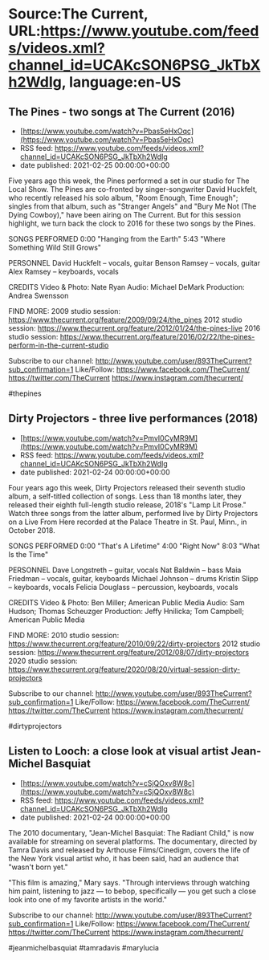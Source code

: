 # Source:The Current, URL:https://www.youtube.com/feeds/videos.xml?channel_id=UCAKcSON6PSG_JkTbXh2WdIg, language:en-US

## The Pines - two songs at The Current (2016)
 - [https://www.youtube.com/watch?v=Pbas5eHxOqc](https://www.youtube.com/watch?v=Pbas5eHxOqc)
 - RSS feed: https://www.youtube.com/feeds/videos.xml?channel_id=UCAKcSON6PSG_JkTbXh2WdIg
 - date published: 2021-02-25 00:00:00+00:00

Five years ago this week, the Pines performed a set in our studio for The Local Show. The Pines are co-fronted by singer-songwriter David Huckfelt, who recently released his solo album, "Room Enough, Time Enough"; singles from that album, such as "Stranger Angels" and "Bury Me Not (The Dying Cowboy)," have been airing on The Current. But for this session highlight, we turn back the clock to 2016 for these two songs by the Pines. 

SONGS PERFORMED
0:00 "Hanging from the Earth"
5:43 "Where Something Wild Still Grows"

PERSONNEL
David Huckfelt – vocals, guitar
Benson Ramsey – vocals, guitar
Alex Ramsey – keyboards, vocals

CREDITS
Video & Photo: Nate Ryan
Audio: Michael DeMark
Production: Andrea Swensson

FIND MORE:
2009 studio session:
https://www.thecurrent.org/feature/2009/09/24/the_pines
2012 studio session: https://www.thecurrent.org/feature/2012/01/24/the-pines-live
2016 studio session: https://www.thecurrent.org/feature/2016/02/22/the-pines-perform-in-the-current-studio

Subscribe to our channel:
http://www.youtube.com/user/893TheCurrent?sub_confirmation=1
Like/Follow:
https://www.facebook.com/TheCurrent/
https://twitter.com/TheCurrent
https://www.instagram.com/thecurrent/

#thepines

## Dirty Projectors - three live performances (2018)
 - [https://www.youtube.com/watch?v=PmvI0CyMR9M](https://www.youtube.com/watch?v=PmvI0CyMR9M)
 - RSS feed: https://www.youtube.com/feeds/videos.xml?channel_id=UCAKcSON6PSG_JkTbXh2WdIg
 - date published: 2021-02-24 00:00:00+00:00

Four years ago this week, Dirty Projectors released their seventh studio album, a self-titled collection of songs. Less than 18 months later, they released their eighth full-length studio release, 2018's "Lamp Lit Prose." Watch three songs from the latter album, performed live by Dirty Projectors on a Live From Here recorded at the Palace Theatre in St. Paul, Minn., in October 2018.

SONGS PERFORMED
0:00 "That's A Lifetime"
4:00 "Right Now"
8:03 "What Is the Time"

PERSONNEL
Dave Longstreth – guitar, vocals
Nat Baldwin – bass
Maia Friedman – vocals, guitar, keyboards
Michael Johnson – drums 
Kristin Slipp – keyboards, vocals
Felicia Douglass – percussion, keyboards, vocals

CREDITS
Video & Photo: Ben Miller; American Public Media
Audio: Sam Hudson; Thomas Scheuzger
Production: Jeffy Hnilicka; Tom Campbell; American Public Media

FIND MORE:
2010 studio session: https://www.thecurrent.org/feature/2010/09/22/dirty-projectors
2012 studio session: https://www.thecurrent.org/feature/2012/08/07/dirty-projectors
2020 studio session:
https://www.thecurrent.org/feature/2020/08/20/virtual-session-dirty-projectors

Subscribe to our channel:
http://www.youtube.com/user/893TheCurrent?sub_confirmation=1
Like/Follow:
https://www.facebook.com/TheCurrent/
https://twitter.com/TheCurrent
https://www.instagram.com/thecurrent/

#dirtyprojectors

## Listen to Looch: a close look at visual artist Jean-Michel Basquiat
 - [https://www.youtube.com/watch?v=cSjQOxv8W8c](https://www.youtube.com/watch?v=cSjQOxv8W8c)
 - RSS feed: https://www.youtube.com/feeds/videos.xml?channel_id=UCAKcSON6PSG_JkTbXh2WdIg
 - date published: 2021-02-24 00:00:00+00:00

The 2010 documentary, "Jean-Michel Basquiat: The Radiant Child," is now available for streaming on several platforms. The documentary, directed by Tamra Davis and released by Arthouse Films/Cinedigm, covers the life of the New York visual artist who, it has been said, had an audience that "wasn't born yet."

"This film is amazing," Mary says. "Through interviews through watching him paint, listening to jazz — to bebop, specifically — you get such a close look into one of my favorite artists in the world."

Subscribe to our channel:
http://www.youtube.com/user/893TheCurrent?sub_confirmation=1
Like/Follow:
https://www.facebook.com/TheCurrent/
https://twitter.com/TheCurrent
https://www.instagram.com/thecurrent/

#jeanmichelbasquiat #tamradavis #marylucia

